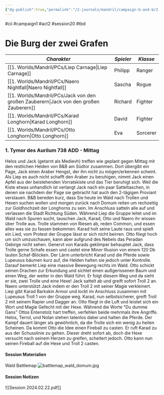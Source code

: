 ```yaml
---
{"dg-publish":true,"permalink":"/2-journals/mandril/campaign-b-and-b/2-act/2024-02-22/"}
---
```


#cii #campaign1 #act2 #session20 #tbd 

# Die Burg der zwei Grafen

| *Charakter* | *Spieler* | *Klasse* |
| ----------- | ----------- | ----------- |
| [[1. Worlds/Mandril/PCs/Liep Carnage\|Liep Carnage]] | Philipp | Ranger |
| [[1. Worlds/Mandril/PCs/Naero Nightfall\|Naero Nightfall]] | Sascha | Rogue |
| [[1. Worlds/Mandril/PCs/Jack von den großen Zauberern\|Jack von den großen Zauberern]] | Richard | Fighter |
| [[1. Worlds/Mandril/PCs/Karad Longhorn\|Karad Longhorn]] | David | Fighter |
| [[1. Worlds/Mandril/PCs/Otto Longhorn\|Otto Longhorn]] | Eva | Sorcerer |

### 1. Tymor des Aurilum 738 ADD - Mittag
Helos und Jack (getarnt als Medievh) treffen wie geplant gegen Mittag mit den restlichen Helden von B&B am Südtor zusammen. Dort übergibt ein Page, Jack einen Araber Hengst, der ihn nicht zu mögen/erkennen scheint. Als Liep es auch nicht schafft den Araber zu beruhigen, nimmt Jack einen Apfel aus der beistehenden Vorratskiste und das Tier beruhigt sich. Weil die Kiste etwas unhandlich ist verlangt Jack nach ein paar Satteltaschen, in denen sie nachdem der Page sie gebracht hat auch den 2-tägigen Proviant verstauen.
B&B bereden kurz, dass Sie heute im Wald nach Trollen und Hexen suchen wollen und morgen zurück nach Domum reiten um rechzeitig zur Goldhochzeit der Longhorns zu sein. Im Anschluss satteln alle auf und verlassen die Stadt Richtung Süden. Während Liep die Gruppe leitet und im Wald nach Spuren sucht, tauschen Jack, Karad, Otto und Naero ihr wissen über Trolle aus. Trolle stammen von Riesen ab, reden Common, und essen alles was sie zu fassen bekommen.
Karad holt seine Laute raus und spielt ein Lied, vom Protest der Gruppe lässt er sich nicht beirren. Otto fliegt hoch um sich umzuschauen, kann aber aufgrund des Nebels das Peradan Gebirge nicht sehen. Genervt von Karads geklimper behauptet Jack, dass Trolle gerne Schafe essen und castet eine Minor Illusion von einem 120 Db lauten Schaf-Blöcken. Der Lärm unterbricht Karad und die Pferde sowie Lupeusus bäumen kurz auf, die Helden halten sie jedoch unter Kontrolle. Darauf bemerkt Liep eine massive Bewegung rechts im Wald. Otto schickt seinen Drachen zur Erkundung und sichtet einen außgerissenen Baum und einen Weg, der weiter in den Wald führt. Er folgt diesem Weg und da sieht er sie, zwei Trolle und eine Hexe!
Jack sattelt ab und greift sofort Troll 2 an. Naero unterstützt Jack indem er den Troll 2 mit seiner Magie verkleinert. Liep gibt Karad Barkskin Armor und lockt im Anschluss zusammen mit Lupeusus Troll 1 von der Gruppe weg. Karad, nun selbstsicherer, greift Troll 2 mit seinem Rapier und Dagger an. Otto fliegt in die Luft und leistet sich ein Wort und Magie Gefecht mit der Hexe. Während die Worte "Du dumme Gans" Ottos Entenstolz hart treffen, verfehlen beide mehrmals ihre Angriffe. Helos, Terrol, und Nolan stehen tatenlos dabei und halten die Pferde. Der Kampf dauert länger als gewöhnlich, da die Trolle sich ein wenig zu heilen Scheinen. Da kommt Otto die Idee einen Fireball zu casten. Er ruft Karad zu aus der Schusslinie zu gehen. Dieser dreht sofort ab, doch die Hexe versucht nach seinem Herzen zu greifen, scheitert jedoch. Otto kann nun seinen Fireball auf die Hexe und Troll 2 casten. 

#### Session Materialien
Wald Battlemap
![battlemap_wald_domum.jpg](/img/user/z_Attachments/battlemap_wald_domum.jpg)
#### Session Notizen
![[Session 2024.02.22.pdf]]